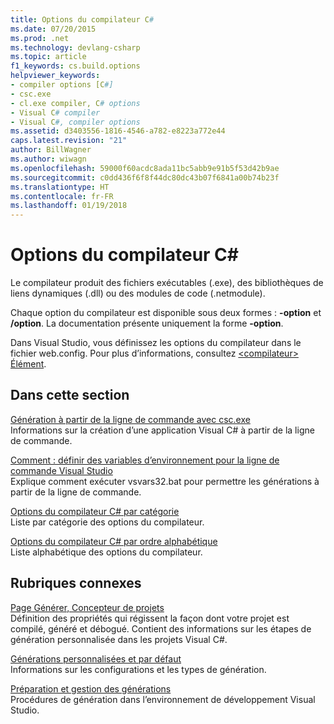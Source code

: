 ```yaml
---
title: Options du compilateur C#
ms.date: 07/20/2015
ms.prod: .net
ms.technology: devlang-csharp
ms.topic: article
f1_keywords: cs.build.options
helpviewer_keywords:
- compiler options [C#]
- csc.exe
- cl.exe compiler, C# options
- Visual C# compiler
- Visual C#, compiler options
ms.assetid: d3403556-1816-4546-a782-e8223a772e44
caps.latest.revision: "21"
author: BillWagner
ms.author: wiwagn
ms.openlocfilehash: 59000f60acdc8ada11bc5abb9e91b5f53d42b9ae
ms.sourcegitcommit: c0dd436f6f8f44dc80dc43b07f6841a00b74b23f
ms.translationtype: HT
ms.contentlocale: fr-FR
ms.lasthandoff: 01/19/2018
---
```

# <a name="c-compiler-options"></a>Options du compilateur C#
Le compilateur produit des fichiers exécutables (.exe), des bibliothèques de liens dynamiques (.dll) ou des modules de code (.netmodule).  
  
 Chaque option du compilateur est disponible sous deux formes : **-option** et **/option**. La documentation présente uniquement la forme **-option**.  
  
 Dans Visual Studio, vous définissez les options du compilateur dans le fichier web.config. Pour plus d’informations, consultez [\<compilateur> Élément](../../../framework/configure-apps/file-schema/compiler/compiler-element.md).  
  
## <a name="in-this-section"></a>Dans cette section  
 [Génération à partir de la ligne de commande avec csc.exe](../../../csharp/language-reference/compiler-options/command-line-building-with-csc-exe.md)  
 Informations sur la création d’une application Visual C# à partir de la ligne de commande.  
  
 [Comment : définir des variables d’environnement pour la ligne de commande Visual Studio](../../../csharp/language-reference/compiler-options/how-to-set-environment-variables-for-the-visual-studio-command-line.md)  
 Explique comment exécuter vsvars32.bat pour permettre les générations à partir de la ligne de commande.  
  
 [Options du compilateur C# par catégorie](../../../csharp/language-reference/compiler-options/listed-by-category.md)  
 Liste par catégorie des options du compilateur.  
  
 [Options du compilateur C# par ordre alphabétique](../../../csharp/language-reference/compiler-options/listed-alphabetically.md)  
 Liste alphabétique des options du compilateur.  
  
## <a name="related-sections"></a>Rubriques connexes  
 [Page Générer, Concepteur de projets](/visualstudio/ide/reference/build-page-project-designer-csharp)  
 Définition des propriétés qui régissent la façon dont votre projet est compilé, généré et débogué. Contient des informations sur les étapes de génération personnalisée dans les projets Visual C#.  
  
 [Générations personnalisées et par défaut](/visualstudio/ide/compiling-and-building-in-visual-studio)  
 Informations sur les configurations et les types de génération.  
  
 [Préparation et gestion des générations](/visualstudio/ide/building-and-cleaning-projects-and-solutions-in-visual-studio)  
 Procédures de génération dans l’environnement de développement Visual Studio.
